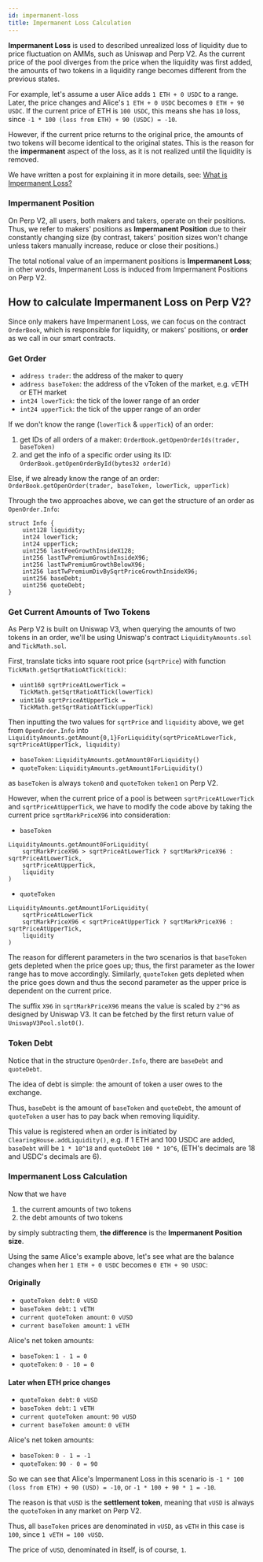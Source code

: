 ```yaml
---
id: impermanent-loss
title: Impermanent Loss Calculation
---
```


**Impermanent Loss** is used to described unrealized loss of liquidity due to price fluctuation on AMMs, such as Uniswap and Perp V2.
As the current price of the pool diverges from the price when the liquidity was first added, the amounts of two tokens in a liquidity range becomes different from the previous states.

For example, let's assume a user Alice adds `1 ETH + 0 USDC` to a range.
Later, the price changes and Alice's `1 ETH + 0 USDC` becomes `0 ETH + 90 USDC`.
If the current price of ETH is `100 USDC`, this means she has `10` loss, since `-1 * 100 (loss from ETH) + 90 (USDC) = -10`.

However, if the current price returns to the original price, the amounts of two tokens will become identical to the original states.
This is the reason for the **impermanent** aspect of the loss, as it is not realized until the liquidity is removed.

We have written a post for explaining it in more details, see: [What is Impermanent Loss?](https://blog.perp.fi/what-is-impermanent-loss-a9b1359d56f3)

### Impermanent Position

On Perp V2, all users, both makers and takers, operate on their positions. 
Thus, we refer to makers' positions as **Impermanent Position** due to their constantly changing size (by contrast, takers' position sizes won't change unless takers manually increase, reduce or close their positions.)

The total notional value of an impermanent positions is **Impermanent Loss**; in other words, Impermanent Loss is induced from Impermanent Positions on Perp V2.

## How to calculate Impermanent Loss on Perp V2?

Since only makers have Impermanent Loss, we can focus on the contract `OrderBook`, which is responsible for liquidity, or makers' positions, or **order** as we call in our smart contracts.

### Get Order

- `address trader`: the address of the maker to query
- `address baseToken`: the address of the vToken of the market, e.g. vETH or ETH market
- `int24 lowerTick`: the tick of the lower range of an order
- `int24 upperTick`: the tick of the upper range of an order

If we don't know the range (`lowerTick` & `upperTick`) of an order: 
1. get IDs of all orders of a maker: `OrderBook.getOpenOrderIds(trader, baseToken)`
2. and get the info of a specific order using its ID: `OrderBook.getOpenOrderById(bytes32 orderId)`

Else, if we already know the range of an order: `OrderBook.getOpenOrder(trader, baseToken, lowerTick, upperTick)`

Through the two approaches above, we can get the structure of an order as `OpenOrder.Info`:

```solidity
struct Info {
    uint128 liquidity;
    int24 lowerTick;
    int24 upperTick;
    uint256 lastFeeGrowthInsideX128;
    int256 lastTwPremiumGrowthInsideX96;
    int256 lastTwPremiumGrowthBelowX96;
    int256 lastTwPremiumDivBySqrtPriceGrowthInsideX96;
    uint256 baseDebt;
    uint256 quoteDebt;
}
```

### Get Current Amounts of Two Tokens

As Perp V2 is built on Uniswap V3, when querying the amounts of two tokens in an order, we'll be using Uniswap's contract `LiquidityAmounts.sol` and `TickMath.sol`.

First, translate ticks into square root price (`sqrtPrice`) with function `TickMath.getSqrtRatioAtTick(tick)`:
- `uint160 sqrtPriceAtLowerTick = TickMath.getSqrtRatioAtTick(lowerTick)`
- `uint160 sqrtPriceAtUpperTick = TickMath.getSqrtRatioAtTick(upperTick)`

Then inputting the two values for `sqrtPrice` and `liquidity` above, we get from `OpenOrder.Info` into `LiquidityAmounts.getAmount{0,1}ForLiquidity(sqrtPriceAtLowerTick, sqrtPriceAtUpperTick, liquidity)`
- `baseToken`: `LiquidityAmounts.getAmount0ForLiquidity()`
- `quoteToken`: `LiquidityAmounts.getAmount1ForLiquidity()`

as `baseToken` is always `token0` and `quoteToken` `token1` on Perp V2.

However, when the current price of a pool is between `sqrtPriceAtLowerTick` and `sqrtPriceAtUpperTick`, we have to modify the code above by taking the current price `sqrtMarkPriceX96` into consideration:
- `baseToken`
```
LiquidityAmounts.getAmount0ForLiquidity(
    sqrtMarkPriceX96 > sqrtPriceAtLowerTick ? sqrtMarkPriceX96 : sqrtPriceAtLowerTick,
    sqrtPriceAtUpperTick,
    liquidity
)
```
- `quoteToken`
```
LiquidityAmounts.getAmount1ForLiquidity(
    sqrtPriceAtLowerTick
    sqrtMarkPriceX96 < sqrtPriceAtUpperTick ? sqrtMarkPriceX96 : sqrtPriceAtUpperTick,
    liquidity
)
```
The reason for different parameters in the two scenarios is that `baseToken` gets depleted when the price goes up; thus, the first parameter as the lower range has to move accordingly.
Similarly, `quoteToken` gets depleted when the price goes down and thus the second parameter as the upper price is dependent on the current price.

The suffix `X96` in `sqrtMarkPriceX96` means the value is scaled by `2^96` as designed by Uniswap V3. It can be fetched by the first return value of `UniswapV3Pool.slot0()`.

### Token Debt

Notice that in the structure `OpenOrder.Info`, there are `baseDebt` and `quoteDebt`.

The idea of debt is simple: the amount of token a user owes to the exchange.

Thus, `baseDebt` is the amount of `baseToken` and `quoteDebt`, the amount of `quoteToken` a user has to pay back when removing liquidity.

This value is registered when an order is initiated by `ClearingHouse.addLiquidity()`, e.g. if 1 ETH and 100 USDC are added, `baseDebt` will be `1 * 10^18` and `quoteDebt` `100 * 10^6`, (ETH's decimals are 18 and USDC's decimals are 6).

### Impermanent Loss Calculation

Now that we have 
1. the current amounts of two tokens
2. the debt amounts of two tokens

by simply subtracting them, **the difference** is the **Impermanent Position size**.

Using the same Alice's example above, let's see what are the balance changes when her `1 ETH + 0 USDC` becomes `0 ETH + 90 USDC`:

#### Originally 
- `quoteToken debt`: `0 vUSD`
- `baseToken debt`: `1 vETH`
- `current quoteToken amount`: `0 vUSD`
- `current baseToken amount`: `1 vETH`

Alice's net token amounts:
- `baseToken`: `1 - 1 = 0`
- `quoteToken`: `0 - 10 = 0`

#### Later when ETH price changes
- `quoteToken debt`: `0 vUSD`
- `baseToken debt`: `1 vETH`
- `current quoteToken amount`: `90 vUSD`
- `current baseToken amount`: `0 vETH`

Alice's net token amounts:
- `baseToken`: `0 - 1 = -1`
- `quoteToken`: `90 - 0 = 90`

So we can see that Alice's Impermanent Loss in this scenario is `-1 * 100 (loss from ETH) + 90 (USD) = -10`, or `-1 * 100 + 90 * 1 = -10`.

The reason is that `vUSD` is the **settlement token**, meaning that `vUSD` is always the `quoteToken` in any market on Perp V2.

Thus, all `baseToken` prices are denominated in `vUSD`, as `vETH` in this case is `100`, since `1 vETH = 100 vUSD`.

The price of `vUSD`, denominated in itself, is of course, `1`.
